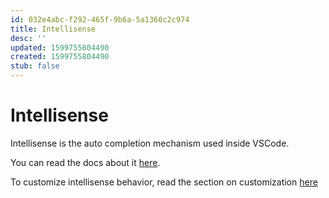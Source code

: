 ```yaml
---
id: 032e4abc-f292-465f-9b6a-5a1360c2c974
title: Intellisense
desc: ''
updated: 1599755804490
created: 1599755804490
stub: false
---
```


# Intellisense

Intellisense is the auto completion mechanism used inside VSCode. 

You can read the docs about it [here](https://code.visualstudio.com/docs/editor/intellisense#_intellisense-features).

To customize intellisense behavior, read the section on customization [here](https://code.visualstudio.com/docs/editor/intellisense#_customizing-intellisense)